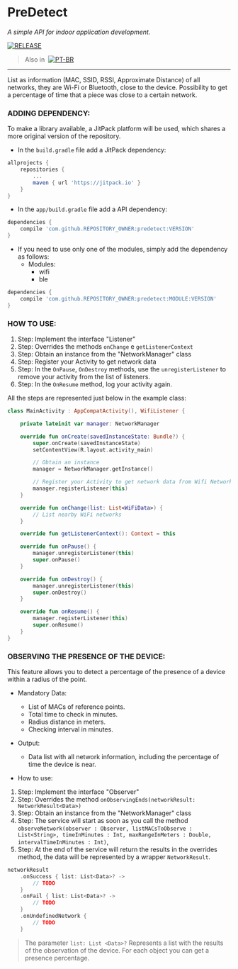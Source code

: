 # PreDetect  
_A simple API for indoor application development._  

[![RELEASE](https://jitpack.io/v/gabrielczar/predetect.svg)](https://jitpack.io/#gabrielczar/predetect)

> Also in&nbsp; [![PT-BR](https://assets-cdn.github.com/images/icons/emoji/unicode/1f1e7-1f1f7.png)](README_pt.md)

---

List as information (MAC, SSID, RSSI, Approximate Distance) of all networks, they are Wi-Fi or Bluetooth, close to the device.
Possibility to get a percentage of time that a piece was close to a certain network.

### ADDING DEPENDENCY:  
To make a library available, a JitPack platform will be used, which shares a more original version of the repository.
	
- In the ```build.gradle``` file add a JitPack dependency:
	
```gradle
allprojects {
	repositories {
		...
		maven { url 'https://jitpack.io' }
	}
}
```

- In the ```app/build.gradle``` file add a API dependency:

```gradle
dependencies {
	compile 'com.github.REPOSITORY_OWNER:predetect:VERSION'
}
```

- If you need to use only one of the modules, simply add the dependency as follows:
    - Modules: 
        - wifi
        - ble
        
```gradle
dependencies {
	compile 'com.github.REPOSITORY_OWNER:predetect:MODULE:VERSION'
}
```

### HOW TO USE:

1. Step: Implement the interface "Listener"
2. Step: Overrides the methods ```onChange``` e ```getListenerContext```
3. Step: Obtain an instance from the "NetworkManager" class
4. Step: Register your Activity to get network data
5. Step: In the ```OnPause```, ```OnDestroy``` methods, use the ```unregisterListener``` to remove your activity from the list of listeners.
6. Step: In the ```OnResume``` method, log your activity again.

All the steps are represented just below in the example class:
	
```kotlin
class MainActivity : AppCompatActivity(), WifiListener {

    private lateinit var manager: NetworkManager

    override fun onCreate(savedInstanceState: Bundle?) {
        super.onCreate(savedInstanceState)
        setContentView(R.layout.activity_main)

        // Obtain an instance
        manager = NetworkManager.getInstance()

        // Register your Activity to get network data from Wifi Network
        manager.registerListener(this)
    }

    override fun onChange(list: List<WiFiData>) {
		// List nearby WiFi networks
	}

    override fun getListenerContext(): Context = this

    override fun onPause() {
        manager.unregisterListener(this)
        super.onPause()
    }

    override fun onDestroy() {
        manager.unregisterListener(this)
        super.onDestroy()
    }

    override fun onResume() {
        manager.registerListener(this)
        super.onResume()
    }
}
```

### OBSERVING THE PRESENCE OF THE DEVICE:

This feature allows you to detect a percentage of the presence of a device within a radius of the point.

- Mandatory Data:
	- List of MACs of reference points.
	- Total time to check in minutes.
	- Radius distance in meters.
	- Checking interval in minutes.
	
- Output:
    - Data list with all network information, including the percentage of time the device is near.
    
- How to use:  

1. Step: Implement the interface "Observer"
2. Step: Overrides the method ```onObservingEnds(networkResult: NetworkResult<Data>)```
3. Step: Obtain an instance from the "NetworkManager" class
4. Step: The service will start as soon as you call the method ```observeNetwork(observer : Observer, listMACsToObserve : List<String>, timeInMinutes : Int, maxRangeInMeters : Double, intervalTimeInMinutes : Int)```, 
5. Step: At the end of the service will return the results in the overrides method, the data will be represented by a wrapper ```NetworkResult```.

```kotlin
networkResult
    .onSuccess { list: List<Data>? ->  
        // TODO    
    }
    .onFail { list: List<Data>? ->  
        // TODO 
    }
    .onUndefinedNetwork {   
        // TODO 
    }    
```

> The parameter ```list: List <Data>?``` Represents a list with the results of the observation of the device. For each object you can get a presence percentage.
    

